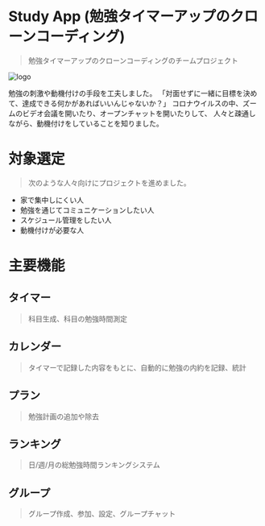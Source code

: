 # Study App (勉強タイマーアップのクローンコーディング)

> 勉強タイマーアップのクローンコーディングのチームプロジェクト

![logo](./intro.png)

勉強の刺激や動機付けの手段を工夫しました。
「対面せずに一緒に目標を決めて、達成できる何かがあればいいんじゃないか？」
コロナウイルスの中、ズームのビデオ会議を開いたり、オープンチャットを開いたりして、
人々と疎通しながら、動機付けをしていることを知りました。

# 対象選定

> 次のような人々向けにプロジェクトを進めました。

- 家で集中しにくい人
- 勉強を通じてコミュニケーションしたい人
- スケジュール管理をしたい人
- 動機付けが必要な人

# 主要機能

## タイマー

> 科目生成、科目の勉強時間測定

## カレンダー

> タイマーで記録した内容をもとに、自動的に勉強の内約を記録、統計

## プラン

> 勉強計画の追加や除去

## ランキング

> 日/週/月の総勉強時間ランキングシステム

## グループ

> グループ作成、参加、設定、グループチャット

